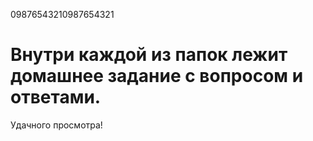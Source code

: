 09876543210987654321
# Внутри каждой из папок лежит домашнее задание с вопросом и ответами.
Удачного просмотра!
